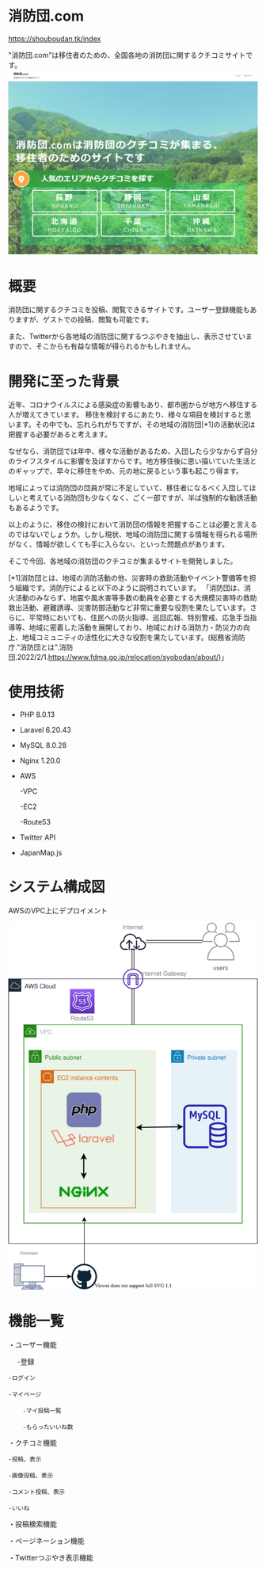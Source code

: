 # 消防団.com
 https://shouboudan.tk/index
 
"消防団.com"は移住者のための、全国各地の消防団に関するクチコミサイトです。
 ![消防団.com](screencapture-shouboudan-tk-index-2022-02-05-19_37_36.png)
 
# 概要
消防団に関するクチコミを投稿、閲覧できるサイトです。ユーザー登録機能もありますが、ゲストでの投稿、閲覧も可能です。

また、Twitterから各地域の消防団に関するつぶやきを抽出し、表示させていますので、そこからも有益な情報が得られるかもしれません。

 
# 開発に至った背景
近年、コロナウイルスによる感染症の影響もあり、都市圏からが地方へ移住する人が増えてきています。
移住を検討するにあたり、様々な項目を検討すると思います。その中でも、忘れられがちですが、その地域の消防団[*1]の活動状況は把握する必要があると考えます。

なぜなら、消防団では年中、様々な活動があるため、入団したら少なからず自分のライフスタイルに影響を及ぼすからです。地方移住後に思い描いていた生活とのギャップで、早々に移住をやめ、元の地に戻るという事も起こり得ます。

地域によっては消防団の団員が常に不足していて、移住者になるべく入団してほしいと考えている消防団も少なくなく、ごく一部ですが、半ば強制的な勧誘活動もあるようです。

以上のように、移住の検討において消防団の情報を把握することは必要と言えるのではないでしょうか。しかし現状、地域の消防団に関する情報を得られる場所がなく、情報が欲しくても手に入らない、といった問題点があります。

そこで今回、各地域の消防団のクチコミが集まるサイトを開発しました。


[*1]消防団とは、地域の消防活動の他、災害時の救助活動やイベント警備等を担う組織です。消防庁によると以下のように説明されています。
「消防団は、消火活動のみならず、地震や風水害等多数の動員を必要とする大規模災害時の救助救出活動、避難誘導、災害防御活動など非常に重要な役割を果たしています。さらに、平常時においても、住民への防火指導、巡回広報、特別警戒、応急手当指導等、地域に密着した活動を展開しており、地域における消防力・防災力の向上、地域コミュニティの活性化に大きな役割を果たしています。(総務省消防庁."消防団とは".消防団.2022/2/1.https://www.fdma.go.jp/relocation/syobodan/about/)」

 
# 使用技術
 
* PHP 8.0.13
* Laravel 6.20.43
* MySQL 8.0.28
* Nginx 1.20.0
* AWS

    -VPC

    -EC2
    
    -Route53
* Twitter API
* JapanMap.js
 
 
# システム構成図

AWSのVPC上にデプロイメント

 ![システム構成図](システム構成図.svg)
 

# 機能一覧
・ユーザー機能

　  -登録

    -ログイン

    -マイページ

        -マイ投稿一覧

        -もらったいいね数

・クチコミ機能

    -投稿、表示

    -画像投稿、表示

    -コメント投稿、表示

    -いいね

・投稿検索機能

・ページネーション機能

・Twitterつぶやき表示機能
    
